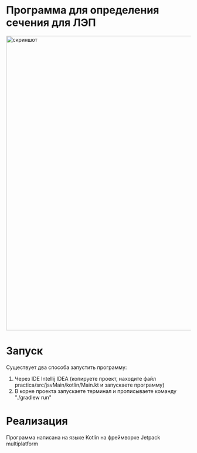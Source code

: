 # Программа для определения сечения для ЛЭП

<img width="802" alt="скриншот" src="https://github.com/yasunovv/ff3fa1e04783e84ebcd20b29f3a45d27994c37569838df2ac9c708297190ebeb/assets/59529794/8629dbc9-b119-4ad4-84d3-fa2856415672">

# Запуск
Существует два способа запустить программу:
1. Через IDE Intellij IDEA (копируете проект, находите файл practica/src/jsvMain/kotlin/Main.kt и запускаете программу)
2. В корне проекта запускаете терминал и прописываете команду "./gradlew run"

# Реализация
Программа написана на языке Kotlin на фреймворке Jetpack multiplatform
